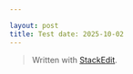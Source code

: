 ```yaml
---

layout: post 
title: Test date: 2025-10-02
---
```



> Written with [StackEdit](https://stackedit.io/).
<!--stackedit_data:
eyJoaXN0b3J5IjpbLTExOTA5ODY2NTgsNzMwOTk4MTE2XX0=
-->